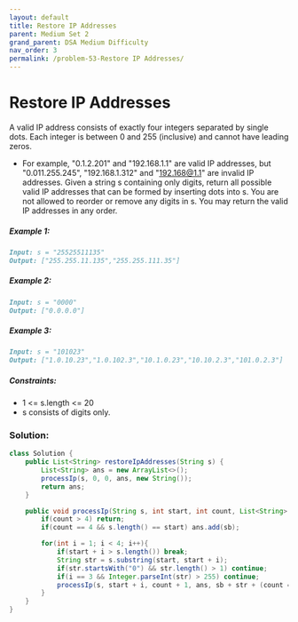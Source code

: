 ```yaml
---
layout: default
title: Restore IP Addresses
parent: Medium Set 2
grand_parent: DSA Medium Difficulty
nav_order: 3
permalink: /problem-53-Restore IP Addresses/
---
```

# Restore IP Addresses
A valid IP address consists of exactly four integers separated by single dots. Each integer is between 0 and 255 (inclusive) and cannot have leading zeros.

* For example, "0.1.2.201" and "192.168.1.1" are valid IP addresses, but "0.011.255.245", "192.168.1.312" and "192.168@1.1" are invalid IP addresses.
Given a string s containing only digits, return all possible valid IP addresses that can be formed by inserting dots into s. You are not allowed to reorder or remove any digits in s. You may return the valid IP addresses in any order.

##### Example 1:
```markdown
Input: s = "25525511135"
Output: ["255.255.11.135","255.255.111.35"]
```
##### Example 2:
```markdown
Input: s = "0000"
Output: ["0.0.0.0"]
```
##### Example 3:
```markdown
Input: s = "101023"
Output: ["1.0.10.23","1.0.102.3","10.1.0.23","10.10.2.3","101.0.2.3"]
```
##### Constraints:
* 1 <= s.length <= 20
* s consists of digits only.

### Solution:
```java
class Solution {
    public List<String> restoreIpAddresses(String s) {
        List<String> ans = new ArrayList<>();
        processIp(s, 0, 0, ans, new String());
        return ans;
    }

    public void processIp(String s, int start, int count, List<String> ans, String sb){
        if(count > 4) return;
        if(count == 4 && s.length() == start) ans.add(sb);

        for(int i = 1; i < 4; i++){
            if(start + i > s.length()) break;
            String str = s.substring(start, start + i);
            if(str.startsWith("0") && str.length() > 1) continue;
            if(i == 3 && Integer.parseInt(str) > 255) continue;
            processIp(s, start + i, count + 1, ans, sb + str + (count == 3? "" : "."));
        }
    }
}
```